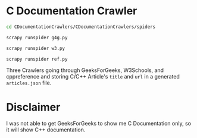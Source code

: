 # C Documentation Crawler
```bash
cd CDocumentationCrawlers/CDocumentationCrawlers/spiders
```
```bash
scrapy runspider g4g.py
```
```bash
scrapy runspider w3.py
```
```bash
scrapy runspider ref.py
```
Three Crawlers going through GeeksForGeeks, W3Schools, and cppreference and storing C/C++ Article's `title` and `url` in a generated `articles.json` file. 
# Disclaimer
I was not able to get GeeksForGeeks to show me C Documentation only, so it will show C++ documentation.